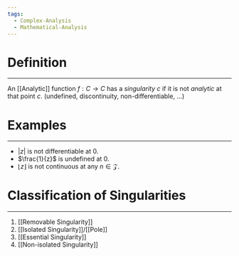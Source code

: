 ```yaml
---
tags:
  - Complex-Analysis
  - Mathematical-Analysis
---
```



# Definition
---
An [[Analytic]] function $f: C \to C$ has a _singularity_ $c$ if it is not _analytic_ at that point $c$. (undefined, discontinuity, non-differentiable, ...) 
# Examples
---
- $|z|$ is not differentiable at $0$.
- $\frac{1}{z}$ is undefined at $0$.
- $\lfloor z \rfloor$ is not continuous at any $n \in \mathcal{Z}$.
# Classification of Singularities
---
1. [[Removable Singularity]]
2. [[Isolated Singularity]]/[[Pole]]
3. [[Essential Singularity]]
4. [[Non-isolated Singularity]]